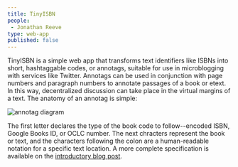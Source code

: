 ```yaml
---
title: TinyISBN
people:  
 - Jonathan Reeve
type: web-app
published: false
---
```


TinyISBN is a simple web app that transforms text identifiers like ISBNs into
short, hashtaggable codes, or annotags, suitable for use in microblogging with
services like Twitter. Annotags can be used in conjunction with page numbers
and paragraph numbers to annotate passages of a book or etext. In this way,
decentralized discussion can take place in the virtual margins of a text. The
anatomy of an annotag is simple:

<!-- we cannot strip markdown for summaries, can only strip html -->
<!-- therefore not md tags in the first 75 words -->
<img src="http://jonreeve.com/images/annotags/annotag-diagram.jpg" alt="annotag diagram">

The first letter declares the type of the book code to follow--encoded ISBN,
Google Books ID, or OCLC number. The next chracters represent the book or
text, and the characters following the colon are a human-readable notation for
a specific text location. A more complete specification is available on the
[introductory blog post](http://jonreeve.com/projects/annotags/about.html).
